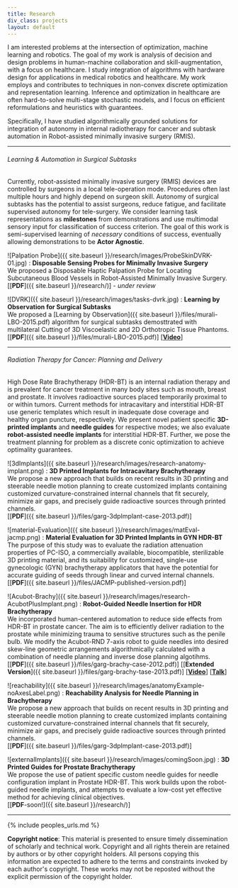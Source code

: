 ```yaml
---
title: Research
div_class: projects
layout: default
---
```



I am interested problems at the intersection of optimization, machine learning and robotics. The goal of my work is analysis of decision and design problems in human-machine collaboration and skill-augmentation, with a focus on healthcare.
I study integration of algorithms with hardware design for applications in medical robotics and healthcare.  My work employs and contributes to techniques in non-convex discrete optimization and representation learning.  Inference and optimization in healthcare are often hard-to-solve multi-stage stochastic models, and I focus on efficient reformulations and heuristics with guarantees. 

Specifically, I have studied algorithmically grounded solutions for integration of autonomy in internal radiotherapy for cancer and subtask automation in Robot-assisted minimally invasive surgery (RMIS). 

---

###### Learning & Automation in Surgical Subtasks

Currently, robot-assisted minimally invasive surgery (RMIS) devices are controlled by surgeons in a local tele-operation mode. Procedures often last multiple hours and highly depend on surgeon skill. Autonomy of surgical subtasks has the potential to assist surgeons, reduce fatigue, and facilitate supervised autonomy for tele-surgery.  We consider learning task representations as **milestones** from demonstrations and use multimodal sensory input for classification of success criterion. The goal of this work is semi-supervised learning of *necessary* conditions of success, eventually allowing demonstrations to be **Actor Agnostic**.

![Palpation Probe]({{ site.baseurl }}/research/images/ProbeSkinDVRK-01.jpg)
: **Disposable Sensing Probes for Minimally Invasive Surgery**  
We proposed a Disposable Haptic Palpation Probe for Locating Subcutaneous Blood Vessels in Robot-Assisted Minimally Invasive Surgery.  
\[[**PDF**]({{ site.baseurl }}/research/)\] - *under review*
<!--\[[**PDF**]({{ site.baseurl }}/files/mckinley-disposable-2015.pdf)\]-->

![DVRK]({{ site.baseurl }}/research/images/tasks-dvrk.jpg)
: **Learning by Observation for Surgical Subtasks**  
We proposed a [Learning by Observation]({{ site.baseurl }}/files/murali-LBO-2015.pdf) algorithm for surgical subtasks demosttrated with multilateral Cutting of 3D Viscoelastic and 2D Orthotropic Tissue Phantoms.  
\[[**PDF**]({{ site.baseurl }}/files/murali-LBO-2015.pdf)\] \[[**Video**](http://www.youtube.com/watch?v=beVWB6NtAaA)\]

---

###### Radiation Therapy for Cancer: Planning and Delivery

High Dose Rate Brachytherapy (HDR-BT) is an internal radiation therapy and is prevalent for cancer treatment in many body sites such as mouth, breast and prostate. It involves radioactive sources placed temporarily proximal to or within tumors. 
Current methods for intracavitary and interstitial HDR-BT use generic templates which result in inadequate dose coverage and healthy organ puncture, respectively. We present novel patient specific **3D-printed implants** and **needle guides** for respective modes; we also evaluate **robot-assisted needle implants** for interstitial HDR-BT. Further, we pose the treatment planning for problem as a discrete conic optimization to achieve optimality guarantees.

![3dImplants]({{ site.baseurl }}/research/images/research-anatomy-implant.png)
: **3D Printed Implants for Intracavitary Brachytherapy**  
We propose a new approach that builds on recent results in 3D printing and steerable needle motion planning to create customized implants containing customized curvature-constrained internal channels that fit securely, minimize air gaps, and precisely
guide radioactive sources through printed channels.  
\[[**PDF**]({{ site.baseurl }}/files/garg-3dpImplant-case-2013.pdf)\]

![material-Evaluation]({{ site.baseurl }}/research/images/matEval-jacmp.png)
: **Material Evaluation for 3D Printed Implants in GYN HDR-BT**  
The purpose of this study was to evaluate the radiation attenuation properties of PC-ISO, a commercially available, biocompatible, sterilizable 3D printing material, and its suitability for customized, single-use gynecologic (GYN) brachytherapy applicators that have the potential for accurate guiding of seeds through linear and curved internal channels.  
\[[**PDF**]({{ site.baseurl }}/files/JACMP-published-version.pdf)\]

![Acubot-Brachy]({{ site.baseurl }}/research/images/research-AcubotPlusImplant.png)
: **Robot-Guided Needle Insertion for HDR Brachytherapy**  
We incorporated human-centered automation to reduce side effects from HDR-BT in prostate cancer. The aim is to efficiently deliver radiation to the prostate while minimizing trauma to sensitive structures such as the penile bulb. We modify the Acubot-RND 7-axis robot to guide needles into desired skew-line geometric arrangements algorithmically calculated with a combination of needle planning and inverse dose planning algotihms.  
\[[**PDF**]({{ site.baseurl }}/files/garg-brachy-case-2012.pdf)\] \[[**Extended Version**]({{ site.baseurl }}/files/garg-brachy-tase-2013.pdf)\] \[[**Video**](https://youtu.be/Kk_wHiu8nGg)\] \[[**Talk**](https://youtu.be/TGEIRpbuS_I)\]

![reachability]({{ site.baseurl }}/research/images/anatomyExample-noAxesLabel.png)
: **Reachability Analysis for Needle Planning in Brachytherapy**  
We propose a new approach that builds on recent results in 3D printing and steerable needle motion planning to create customized implants containing customized curvature-constrained internal channels that fit securely, minimize air gaps, and precisely
guide radioactive sources through printed channels.  
\[[**PDF**]({{ site.baseurl }}/files/garg-3dpImplant-case-2013.pdf)\]

<!--![externalImplants]({{ site.baseurl }}/research/images/3DP-ExternalTemplate-1.jpg)-->
![externalImplants]({{ site.baseurl }}/research/images/comingSoon.jpg)
: **3D Printed Guides for Prostate Brachytherapy**  
We propose the use of patient specific custom needle guides for needle configuration implant in Prostate HDR-BT. This work builds upon the robot-guided needle implants, and attempts to evaluate a low-cost yet effective method for achieving clinical objectives.  
\[[**PDF**-soon!]({{ site.baseurl }}/research/)\]  

---

{% include peoples_urls.md %}
<div id="footer">
<b>Copyright notice</b>: This material is presented to ensure timely dissemination of scholarly and technical work. Copyright and all rights therein are retained by authors or by other copyright holders. All persons copying this information are expected to adhere to the terms and constraints invoked by each author's copyright. These works may not be reposted without the explicit permission of the copyright holder.
</div>
<!--{% include recent_projects.md %}
##### For a list of papers, go to [Publications]({{ site.baseurl }}/publications.html) page.  
--- 
-->
<!-- 
<ul class="inset">
{% for post in site.categories.research %}
  <li> 
    <a href="{{ site.baseurl }}{{ post.url }}"><strong>{{ post.title | markdownify }}</strong></a>
    <br>
  	<p>{{ post.excerpt }}</p>
   	<br> <a href="{{ site.baseurl }}{{ post.url }}"><strong>Read More...</strong></a>
  </li>  <br>
{% endfor %}
</ul>
-->
